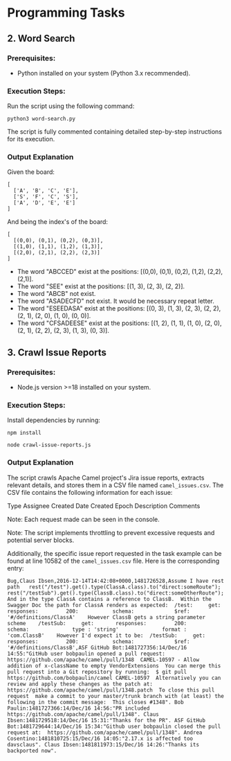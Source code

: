 # Programming Tasks

## 2. Word Search 

### Prerequisites:

- Python installed on your system (Python 3.x recommended).

### Execution Steps:

Run the script using the following command:

```
python3 word-search.py
```

The script is fully commented containing detailed step-by-step instructions for its execution.

### Output Explanation

Given the board:

```
[ 
  ['A', 'B', 'C', 'E'],
  ['S', 'F', 'C', 'S'],
  ['A', 'D', 'E', 'E']
]
```

And being the index's of the board:

```
[ 
  [(0,0), (0,1), (0,2), (0,3)],
  [(1,0), (1,1), (1,2), (1,3)],
  [(2,0), (2,1), (2,2), (2,3)]
]
```

- The word "ABCCED" exist at the positions: [(0,0), (0,1), (0,2), (1,2), (2,2), (2,1)].
- The word "SEE" exist at the positions: [(1, 3), (2, 3), (2, 2)].
- The word "ABCB" not exist.
- The word "ASADECFD" not exist. It would be necessary repeat letter.
- The word "ESEEDASA" exist at the positions: [(0, 3), (1, 3), (2, 3), (2, 2), (2, 1), (2, 0), (1, 0), (0, 0)].
- The word "CFSADEESE" exist at the positions: [(1, 2), (1, 1), (1, 0), (2, 0), (2, 1), (2, 2), (2, 3), (1, 3), (0, 3)].

## 3. Crawl Issue Reports
 
### Prerequisites:

- Node.js version >=18 installed on your system. 

### Execution Steps:

Install dependencies by running:

```
npm install
```

```
node crawl-issue-reports.js
```

### Output Explanation

The script crawls Apache Camel project's Jira issue reports, extracts relevant details, and stores them in a CSV file named `camel_issues.csv`. The CSV file contains the following information for each issue:

Type
Assignee
Created Date
Created Epoch
Description
Comments

Note: Each request made can be seen in the console.

Note: The script implements throttling to prevent excessive requests and potential server blocks.

Additionally, the specific issue report requested in the task example can be found at line 10582 of the `camel_issues.csv` file. Here is the corresponding entry:


`Bug,Claus Ibsen,2016-12-14T14:42:08+0000,1481726528,Assume I have rest path   rest("/test").get().type(ClassA.class).to("direct:someRoute");  rest("/testSub").get().type(ClassB.class).to("direct:someOtherRoute");    And in the type ClassA contains a reference to ClassB.  Within the Swagger Doc the path for ClassA renders as expected:  /test:     get:       responses:         200:           schema:             $ref: '#/definitions/ClassA'    However ClassB gets a string parameter scheme    /testSub:     get:       responses:         200:           schema:              type : 'string'              format : 'com.ClassB'    However I'd expect it to be:  /testSub:     get:       responses:         200:           schema:             $ref: '#/definitions/ClassB',ASF GitHub Bot:1481727356:14/Dec/16 14:55:"GitHub user bobpaulin opened a pull request:  https://github.com/apache/camel/pull/1348  CAMEL-10597 - Allow addition of x-className to empty VendorExtensions  You can merge this pull request into a Git repository by running:  $ git pull https://github.com/bobpaulin/camel CAMEL-10597  Alternatively you can review and apply these changes as the patch at:  https://github.com/apache/camel/pull/1348.patch  To close this pull request  make a commit to your master/trunk branch with (at least) the following in the commit message:  This closes #1348". Bob Paulin:1481727366:14/Dec/16 14:56:"PR included https://github.com/apache/camel/pull/1348". Claus Ibsen:1481729518:14/Dec/16 15:31:"Thanks for the PR". ASF GitHub Bot:1481729644:14/Dec/16 15:34:"Github user bobpaulin closed the pull request at:  https://github.com/apache/camel/pull/1348". Andrea Cosentino:1481810725:15/Dec/16 14:05:"2.17.x is affected too davsclaus". Claus Ibsen:1481811973:15/Dec/16 14:26:"Thanks its backported now".`
